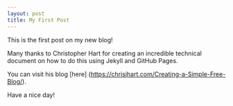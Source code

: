 ```yaml
---
layout: post
title: My First Post
---
```


This is the first post on my new blog!

Many thanks to Christopher Hart for creating an incredible technical document on how to do this using Jekyll and GitHub Pages.

You can visit his blog [here] (https://chrisjhart.com/Creating-a-Simple-Free-Blog/).

Have a nice day!
